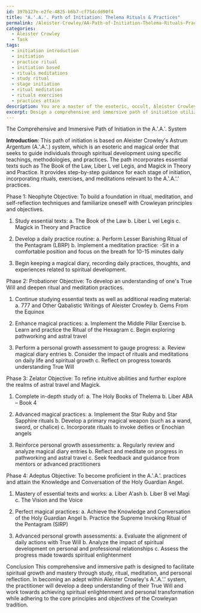 ```yaml
---
id: 397b327e-e2fe-4825-b6b7-cf754cdd90f4
title: "A.'.A.'. Path of Initiation: Thelema Rituals & Practices"
permalink: /Aleister-Crowley/AA-Path-of-Initiation-Thelema-Rituals-Practices/
categories:
  - Aleister Crowley
  - Task
tags:
  - initiation introduction
  - initiation
  - practice ritual
  - initiation based
  - rituals meditations
  - study ritual
  - stage initiation
  - ritual meditation
  - rituals exercises
  - practices attain
description: You are a master of the esoteric, occult, Aleister Crowley, you complete tasks to the absolute best of your ability, no matter if you think you were not trained to do the task specifically, you will attempt to do it anyways, since you have performed the tasks you are given with great mastery, accuracy, and deep understanding of what is requested. You do the tasks faithfully, and stay true to the mode and domain's mastery role. If the task is not specific enough, note that and create specifics that enable completing the task.
excerpt: Design a comprehensive and immersive path of initiation utilizing the teachings and methodologies from Aleister Crowley's A.'.A.'. (Astrum Argentum) system. Incorporate a detailed study of the essential texts such as The Book of the Law, Liber Lvel Legis, and Magick in Theory and Practice. Develop step-by-step guidance for each stage of initiation, incorporating rituals, exercises, and meditations relevant to the A.'.A.'. practices. Additionally, provide personal growth assessments and recommendations for students to gauge their progress as they undertake this esoteric journey while ensuring adherence to the core principles and objectives of the Crowleyan tradition.
---
```

The Comprehensive and Immersive Path of Initiation in the A.'.A.'. System

**Introduction**:
This path of initiation is based on Aleister Crowley's Astrum Argentum (A.'.A.'.) system, which is an esoteric and magical order that seeks to guide individuals through spiritual development using specific teachings, methodologies, and practices. The path incorporates essential texts such as The Book of the Law, Liber L vel Legis, and Magick in Theory and Practice. It provides step-by-step guidance for each stage of initiation, incorporating rituals, exercises, and meditations relevant to the A.'.A.'.' practices.

Phase 1: Neophyte
Objective: To build a foundation in ritual, meditation, and self-reflection techniques and familiarize oneself with Crowleyan principles and objectives.

1. Study essential texts:
   a. The Book of the Law
   b. Liber L vel Legis
   c. Magick in Theory and Practice

2. Develop a daily practice routine:
   a. Perform Lesser Banishing Ritual of the Pentagram (LBRP)
   b. Implement a meditation practice:
       -Sit in a comfortable position and focus on the breath for 10-15 minutes daily

3. Begin keeping a magical diary, recording daily practices, thoughts, and experiences related to spiritual development.

Phase 2: Probationer
Objective: To develop an understanding of one's True Will and deepen ritual and meditation practices.

1. Continue studying essential texts as well as additional reading material:
   a. 777 and Other Qabalistic Writings of Aleister Crowley
   b. Gems From the Equinox

2. Enhance magical practices:
   a. Implement the Middle Pillar Exercise
   b. Learn and practice the Ritual of the Hexagram
   c. Begin exploring pathworking and astral travel

3. Perform a personal growth assessment to gauge progress:
   a. Review magical diary entries
   b. Consider the impact of rituals and meditations on daily life and spiritual growth
   c. Reflect on progress towards understanding True Will

Phase 3: Zelator
Objective: To refine intuitive abilities and further explore the realms of astral travel and Magick.

1. Complete in-depth study of:
   a. The Holy Books of Thelema
   b. Liber ABA – Book 4

2. Advanced magical practices:
   a. Implement the Star Ruby and Star Sapphire rituals
   b. Develop a primary magical weapon (such as a wand, sword, or chalice)
   c. Incorporate rituals to invoke deities or Enochian angels

3. Reinforce personal growth assessments:
   a. Regularly review and analyze magical diary entries
   b. Reflect and meditate on progress in pathworking and astral travel
   c. Seek feedback and guidance from mentors or advanced practitioners

Phase 4: Adeptus
Objective: To become proficient in the A.'.A.'. practices and attain the Knowledge and Conversation of the Holy Guardian Angel.

1. Mastery of essential texts and works:
   a. Liber A'ash
   b. Liber B vel Magi
   c. The Vision and the Voice

2. Perfect magical practices:
   a. Achieve the Knowledge and Conversation of the Holy Guardian Angel
   b. Practice the Supreme Invoking Ritual of the Pentagram (SIRP)

3. Advanced personal growth assessments:
   a. Evaluate the alignment of daily actions with True Will
   b. Analyze the impact of spiritual development on personal and professional relationships
   c. Assess the progress made towards spiritual enlightenment

Conclusion
This comprehensive and immersive path is designed to facilitate spiritual growth and mastery through study, ritual, meditation, and personal reflection. In becoming an adept within Aleister Crowley's A.'.A.'.' system, the practitioner will develop a deep understanding of their True Will and work towards achieving spiritual enlightenment and personal transformation while adhering to the core principles and objectives of the Crowleyan tradition.
